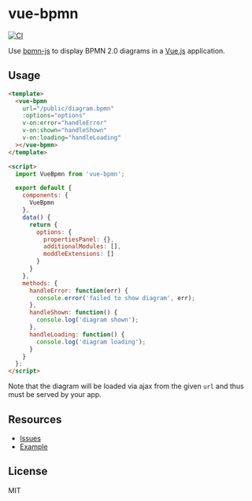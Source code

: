 # vue-bpmn

[![CI](https://github.com/bpmn-io/vue-bpmn/actions/workflows/CI.yml/badge.svg)](https://github.com/bpmn-io/vue-bpmn/actions/workflows/CI.yml)

Use [bpmn-js](https://github.com/bpmn-io/bpmn-js) to display BPMN 2.0 diagrams in a [Vue.js](https://vuejs.org) application.


## Usage

```html
<template>
  <vue-bpmn
    url="/public/diagram.bpmn"
    :options="options"
    v-on:error="handleError"
    v-on:shown="handleShown"
    v-on:loading="handleLoading"
  ></vue-bpmn>
</template>

<script>
  import VueBpmn from 'vue-bpmn';

  export default {
    components: {
      VueBpmn
    },
    data() {
      return {
        options: {
          propertiesPanel: {},
          additionalModules: [],
          moddleExtensions: []
        }
      }
    },
    methods: {
      handleError: function(err) {
        console.error('failed to show diagram', err);
      },
      handleShown: function() {
        console.log('diagram shown');
      },
      handleLoading: function() {
        console.log('diagram loading');
      }
    }
  };
</script>
```

Note that the diagram will be loaded via ajax from the given `url` and thus must be served by your app.


## Resources

* [Issues](https://github.com/bpmn-io/vue-bpmn/issues)
* [Example](./example)


## License

MIT

